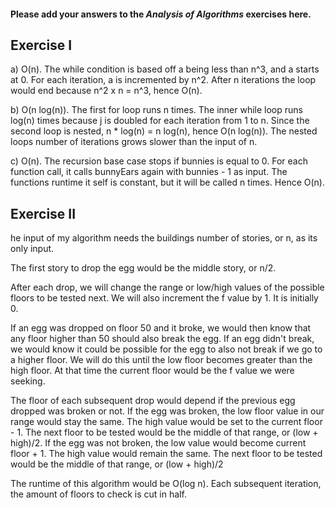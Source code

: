 #### Please add your answers to the **_Analysis of Algorithms_** exercises here.

## Exercise I

a) O(n). The while condition is based off a being less than n^3, and a starts at 0. For each iteration, a is incremented by n^2. After n iterations the loop would end because n^2 x n = n^3, hence O(n).

b) O(n log(n)). The first for loop runs n times. The inner while loop runs log(n) times because j is doubled for each iteration from 1 to n. Since the second loop is nested, n \* log(n) = n log(n), hence O(n log(n)). The nested loops number of iterations grows slower than the input of n.

c) O(n). The recursion base case stops if bunnies is equal to 0. For each function call, it calls bunnyEars again with bunnies - 1 as input. The functions runtime it self is constant, but it will be called n times. Hence O(n).

## Exercise II

he input of my algorithm needs the buildings number of stories, or n, as its only input.

The first story to drop the egg would be the middle story, or n/2.

After each drop, we will change the range or low/high values of the possible floors to be tested next. We will also increment the f value by 1. It is initially 0.

If an egg was dropped on floor 50 and it broke, we would then know that any floor higher than 50 should also break the egg. If an egg didn't break, we would know it could be possible for the egg to also not break if we go to a higher floor. We will do this until the low floor becomes greater than the high floor. At that time the current floor would be the f value we were seeking.

The floor of each subsequent drop would depend if the previous egg dropped was broken or not.
If the egg was broken, the low floor value in our range would stay the same. The high value would be set to the current floor - 1. The next floor to be tested would be the middle of that range, or (low + high)/2.
If the egg was not broken, the low value would become current floor + 1. The high value would remain the same. The next
floor to be tested would be the middle of that range, or (low + high)/2

The runtime of this algorithm would be O(log n). Each subsequent iteration, the amount of floors to check is cut in half.
